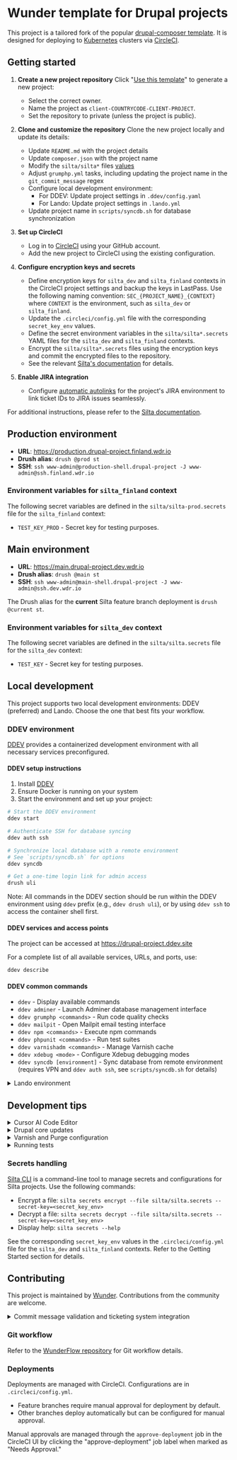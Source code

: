 # Wunder template for Drupal projects

This project is a tailored fork of the popular [drupal-composer template](https://github.com/drupal-composer/drupal-project). It is designed for deploying to [Kubernetes](https://kubernetes.io/) clusters via [CircleCI](https://circleci.com/).

## Getting started

1. **Create a new project repository**
  Click "[Use this template](https://github.com/wunderio/drupal-project/generate)" to generate a new project:
   - Select the correct owner.
   - Name the project as `client-COUNTRYCODE-CLIENT-PROJECT`.
   - Set the repository to private (unless the project is public).

2. **Clone and customize the repository**
   Clone the new project locally and update its details:
   - Update `README.md` with the project details
   - Update `composer.json` with the project name
   - Modify the `silta/silta*` files [values](https://github.com/wunderio/charts/blob/master/drupal/values.yaml)
   - Adjust `grumphp.yml` tasks, including updating the project name in the `git_commit_message` regex
   - Configure local development environment:
     - For DDEV: Update project settings in `.ddev/config.yaml`
     - For Lando: Update project settings in `.lando.yml`
   - Update project name in `scripts/syncdb.sh` for database synchronization

3. **Set up CircleCI**
   - Log in to [CircleCI](https://app.circleci.com/) using your GitHub account.
   - Add the new project to CircleCI using the existing configuration.

4. **Configure encryption keys and secrets**
   - Define encryption keys for `silta_dev` and `silta_finland` contexts in the CircleCI project settings and backup the keys in LastPass. Use the following naming convention: `SEC_{PROJECT_NAME}_{CONTEXT}` where `CONTEXT` is the environment, such as `silta_dev` or `silta_finland`.
   - Update the `.circleci/config.yml` file with the corresponding `secret_key_env` values.
   - Define the secret environment variables in the `silta/silta*.secrets` YAML files for the `silta_dev` and `silta_finland` contexts.
   - Encrypt the `silta/silta*.secrets` files using the encryption keys and commit the encrypted files to the repository.
   - See the relevant [Silta's documentation](https://wunderio.github.io/silta/docs/encrypting-sensitive-configuration/#using-a-custom-encryption-key) for details.

5. **Enable JIRA integration**
   - Configure [automatic autolinks](https://docs.github.com/en/get-started/writing-on-github/working-with-advanced-formatting/autolinked-references-and-urls#custom-autolinks-to-external-resources) for the project's JIRA environment to link ticket IDs to JIRA issues seamlessly.

For additional instructions, please refer to the [Silta documentation](https://github.com/wunderio/silta).

## Production environment

- **URL**: <https://production.drupal-project.finland.wdr.io>
- **Drush alias**: `drush @prod st`
- **SSH**: `ssh www-admin@production-shell.drupal-project -J www-admin@ssh.finland.wdr.io`

### Environment variables for `silta_finland` context

The following secret variables are defined in the `silta/silta-prod.secrets` file for the `silta_finland` context:

- `TEST_KEY_PROD` - Secret key for testing purposes.

## Main environment

- **URL**: <https://main.drupal-project.dev.wdr.io>
- **Drush alias**: `drush @main st`
- **SSH**: `ssh www-admin@main-shell.drupal-project -J www-admin@ssh.dev.wdr.io`

The Drush alias for the **current** Silta feature branch deployment is `drush @current st`.

### Environment variables for `silta_dev` context

The following secret variables are defined in the `silta/silta.secrets` file for the `silta_dev` context:

- `TEST_KEY` - Secret key for testing purposes.

## Local development

This project supports two local development environments: DDEV (preferred) and Lando. Choose the one that best fits your workflow.

### DDEV environment

[DDEV](https://ddev.com/get-started/) provides a containerized development environment with all necessary services preconfigured.

#### DDEV setup instructions

1. Install [DDEV](https://ddev.com/get-started/)
2. Ensure Docker is running on your system
3. Start the environment and set up your project:

  ```bash
  # Start the DDEV environment
  ddev start

  # Authenticate SSH for database syncing
  ddev auth ssh

  # Synchronize local database with a remote environment
  # See `scripts/syncdb.sh` for options
  ddev syncdb

  # Get a one-time login link for admin access
  drush uli
  ```

Note: All commands in the DDEV section should be run within the DDEV environment using `ddev` prefix (e.g., `ddev drush uli`), or by using `ddev ssh` to access the container shell first.

#### DDEV services and access points

The project can be accessed at <https://drupal-project.ddev.site>

For a complete list of all available services, URLs, and ports, use:

  ```bash
  ddev describe
  ```

#### DDEV common commands

- `ddev` - Display available commands
- `ddev adminer` - Launch Adminer database management interface
- `ddev grumphp <commands>` - Run code quality checks
- `ddev mailpit` - Open Mailpit email testing interface
- `ddev npm <commands>` - Execute npm commands
- `ddev phpunit <commands>` - Run test suites
- `ddev varnishadm <commands>` - Manage Varnish cache
- `ddev xdebug <mode>` - Configure Xdebug debugging modes
- `ddev syncdb [environment]` - Sync database from remote environment (requires VPN and `ddev auth ssh`, see `scripts/syncdb.sh` for details)

<details>
<summary>Lando environment</summary>

### Lando environment

[Lando](https://docs.lando.dev/) offers another containerized development option with a focus on simplicity and flexibility.

#### Lando services and access points

| Service | Description | Access |
|---------|-------------|---------|
| Web server | Primary web service | <https://drupal-project.lndo.site> |
| Adminer | Database management via [docker-adminer](https://github.com/dehy/docker-adminer) | <http://adminer.drupal-project.lndo.site> |
| Elasticsearch | Search functionality via Elasticsearch (uncomment in `.lando.yml` to enable) | <http://localhost:9200> or <http://elasticsearch.lndo.site> |
| Kibana | Elasticsearch visualization (uncomment in `.lando.yml` to enable) | <http://localhost:5601> or <http://kibana.lndo.site> |
| Mailpit | Email testing via [Mailpit](https://mailpit.axllent.org/) | <http://mail.lndo.site> |
| Varnish | Caching via Varnish | <https://varnish.drupal-project.lndo.site> |
| Drush | Drupal CLI tool | `lando drush @local st` |
| SSH | Container shell access | `lando ssh (-s <service>)` |
| Node | JavaScript tooling | Included in web container |
| Chrome | Browser testing via [selenium/standalone-chrome](https://hub.docker.com/r/selenium/standalone-chrome/) | Available in web container |

#### Lando setup instructions

1. Install [Lando](https://github.com/lando/lando/releases)
2. Start the environment:

  ```bash
  lando start
  ```

#### Lando common commands

- `lando` - Display available commands
- `lando drupal <arguments>` - Run Drupal core scripts
- `lando grumphp <commands>` - Run code quality checks
- `lando npm <commands>` - Execute npm commands
- `lando phpunit <commands>` - Run test suites
- `lando varnishadm <commands>` - Manage Varnish cache
- `lando xdebug <mode>` - Configure Xdebug debugging modes
- `lando syncdb [environment]` - Sync database from remote environment (requires VPN, see `scripts/syncdb.sh` for details)

</details>

## Development tips

<details>
<summary>Cursor AI Code Editor</summary>

### Cursor AI Code Editor

This project uses [Cursor](https://docs.cursor.com/) as the recommended AI-powered IDE. Cursor enhances development productivity through AI-assisted coding features while maintaining compatibility with VSCode extensions and settings.

#### Project-specific AI Rules

- Rules are stored in `@.cursor/rules/` directory
- Main configuration file: `@.cursor/rules/common.mdc`
- Rules provide AI with project-specific context about:
  - File organization and key project files
  - Development environment setup
  - Code standards and technology stack
  - Git workflow and commit message formatting

</details>

<details>
<summary>Drupal core updates</summary>

### Drupal core updates

- [Updating Drupal core](https://www.drupal.org/docs/updating-drupal/updating-drupal-core-via-composer).
- [Altering scaffold files](https://www.drupal.org/docs/develop/using-composer/using-drupals-composer-scaffold#toc_4) (e.g., `robots.txt`, `.htaccess`).

</details>

<details>
<summary>Varnish and Purge configuration</summary>

### Varnish and Purge configuration

This section describes how to set up Varnish caching and Purge functionality in your local development environment.

Note: Drush commands in this section should be run with the appropriate environment prefix (`ddev` or `lando`).

#### Configuration Overview

The project includes ready-to-use Varnish configuration:

1. **Configuration Import (Recommended)**
   - For existing projects, simply import the configuration from `config/sync`:

      ```bash
      drush cim -y
      ```

   - This applies all Purge and Varnish settings, including processors and purgers

2. **Manual Configuration (for new sites)**
   - If config/sync is not available, follow these steps:

   a. **Install required modules**:

      ```bash
      drush en purge purge_drush purge_processor_lateruntime purge_queuer_coretags purge_tokens purge_ui varnish_purger varnish_purge_tags -y
      ```

   b. **Configure Varnish Purger**:
      - Set a value for **Browser and proxy cache maximum age** in `admin/config/development/performance`
      - Navigate to `/admin/config/development/performance/purge`
      - Click **Add purger** and select **Varnish Purger**:
        - **Name:** "Varnish Purger"
        - **Type:** "Tags"
        - **Request method:** "BAN" (important: use BAN instead of PURGE for compatibility with Silta)
        - **Headers:** `Cache-Tags`: `[invalidation:expression]`
        - Save the configuration

   c. **Configure processors**:
      - Go to `/admin/config/development/performance/purge/processors`
      - Ensure these processors are enabled:
        - `drush_purge_invalidate` (for manual invalidation via Drush)
        - `lateruntime` (for batching invalidations)
        - `purge_ui_block_processor` (for admin UI functionality)

   d. **Export the configuration**:

      ```bash
      drush cex -y
      ```

   e. **Update settings.php**:
      - Find the purger ID in `varnish_purger.settings.<PURGER_ID>.yml`
      - Update `web/sites/default/settings.php` with the correct purger ID:

        ```php
        if (getenv('VARNISH_ADMIN_HOST')) {
          $config['varnish_purger.settings.<PURGER_ID>']['hostname'] = trim(getenv('VARNISH_ADMIN_HOST'));
          $config['varnish_purger.settings.<PURGER_ID>']['port'] = getenv('VARNISH_ADMIN_PORT') ? trim(getenv('VARNISH_ADMIN_PORT')) : '80';
        }
        ```

#### Environment-Specific Setup

##### DDEV (Recommended)

1. **Varnish Configuration**: DDEV comes pre-configured with Varnish in `.ddev` folder.

2. **Testing Configuration**:

   ```bash
   ddev drush cr
   ddev exec curl -X BAN -H "Cache-Tags: config:system.performance" http://varnish
   ```

   If working correctly, you should receive a "200 Ban added" response

3. **Viewing Varnish logs**:

   ```bash
   ddev exec -s varnish varnishlog -i BAN -i Cache
   ```

##### Lando

1. **Enable Varnish**:
   - Varnish configuration is already enabled in `.lando.yml` & `.lando/varnish.vcl`.

2. **Testing Configuration**:

   ```bash
   lando drush cr
   lando ssh -c "curl -X BAN -H 'Cache-Tags: config:system.performance' http://varnish"
   ```

### Important Notes

- **BAN vs PURGE Method:** Always use the "BAN" method in the Varnish purger configuration instead of "PURGE". The Silta Varnish configuration is set up to handle BAN requests but may reject PURGE requests with "405 Method Not Allowed" errors.

- **Processors:** The default Purge setup uses the `purge_processor_lateruntime` module, which empties the purge queue during page requests. This works well for most sites needing immediate cache clearing. Ensure all required processors are enabled.

- **Cache Tags:** The Varnish configuration is set up to handle cache tag invalidation with the `Cache-Tags` header.
</details>

<details>
<summary>Running tests</summary>

### Running tests

The [PHPUnit](https://phpunit.de/) test framework is predefined in this project. See `phpunit.xml` for details. A minified `web/modules/custom/phpunit_example` module from the [examples module](https://www.drupal.org/project/examples) is included for learning purposes.

#### Testing examples

Note: Run these commands with the appropriate environment prefix (`ddev phpunit` or `lando phpunit`).

- Run one test class: `phpunit path/to/your/class/file.php`
- List groups: `phpunit --list-groups`
- Run all tests in a particular group: `phpunit --group Groupname`
</details>

### Secrets handling

[Silta CLI](https://github.com/wunderio/silta-cli) is a command-line tool to manage secrets and configurations for Silta projects. Use the following commands:

- Encrypt a file: `silta secrets encrypt --file silta/silta.secrets --secret-key=<secret_key_env>`
- Decrypt a file: `silta secrets decrypt --file silta/silta.secrets --secret-key=<secret_key_env>`
- Display help: `silta secrets --help`

See the corresponding `secret_key_env` values in the `.circleci/config.yml` file for the `silta_dev` and `silta_finland` contexts. Refer to the Getting Started section for details.

## Contributing

This project is maintained by [Wunder](https://wunder.io/). Contributions from the community are welcome.

<details>
<summary>Commit message validation and ticketing system integration</summary>

### Commit message validation and ticketing system integration

We follow the [Conventional Commits](https://www.conventionalcommits.org/en/v1.0.0/) specification for commit messages, with an additional requirement for ticket IDs. Each commit message must include a valid ticket ID (except for merge commits) and follow the conventional commits format:

```bash
[PROJECTKEY-123]: (feat) Add new feature description

- Detailed change description
- Another relevant detail

Refs: file1.ext, file2.ext
```

Types include (used within parentheses):

- feat: New feature (correlates with MINOR in semantic versioning)
- fix: Bug fix (correlates with PATCH in semantic versioning)
- docs: Documentation changes
- style: Changes not affecting code meaning
- refactor: Code changes neither fixing bugs nor adding features
- perf: Performance improvements
- test: Adding or correcting tests
- build: Build system or dependency changes
- ci: CI configuration changes
- chore: Other changes not modifying src or test files

Breaking changes must be indicated by appending a ! after the type/scope or including "BREAKING CHANGE:" in the footer.

Ticket ID formats:

- JIRA: `[PROJECTKEY-123]: (type) Description`
- GitHub: `GH-123: (type) Description`

We leverage [autolinked references](https://docs.github.com/en/get-started/writing-on-github/working-with-advanced-formatting/autolinked-references-and-urls) to automatically convert ticket IDs into clickable links for easy navigation. This enhances traceability and accessibility across platforms.

Validation rules are implemented via the GrumPHP `git_commit_message` component. See `grumphp.yml` for configuration details.
</details>

### Git workflow

Refer to the [WunderFlow repository](https://github.com/wunderio/WunderFlow) for Git workflow details.

### Deployments

Deployments are managed with CircleCI. Configurations are in `.circleci/config.yml`.

- Feature branches require manual approval for deployment by default.
- Other branches deploy automatically but can be configured for manual approval.

Manual approvals are managed through the `approve-deployment` job in the CircleCI UI by clicking the "approve-deployment" job label when marked as "Needs Approval."
